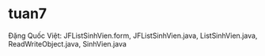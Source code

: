 # tuan7
Đặng Quốc Việt: JFListSinhVien.form, JFListSinhVien.java, ListSinhVien.java, ReadWriteObject.java, SinhVien.java
